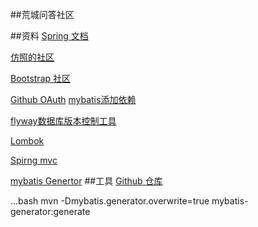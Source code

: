 ##荒城问答社区


##资料
[Spring 文档](https://spring.io/guides/gs/serving-web-content/)

[仿照的社区](https://elasticsearch.cn/)

[Bootstrap 社区](https://v3.bootcss.com/)

[Github OAuth](https://docs.github.com/en/developers/apps/creating-an-oauth-app)
[mybatis添加依赖](http://mybatis.org/spring-boot-starter/mybatis-spring-boot-autoconfigure)

[flyway数据库版本控制工具](https://flywaydb.org/documentation/getstarted/how)

[Lombok](https://projectlombok.org/setup/maven)

[Spirng mvc](https://docs.spring.io/spring-framework/docs/5.0.3.RELEASE/spring-framework-reference/web.html#mvc-handlermapping-interceptor)

[mybatis Genertor](https://mybatis.org/generator/running/runningWithMaven.html) 
##工具
[Github 仓库](https://github.com/huangchengbuhuang/comunity)


...bash
mvn -Dmybatis.generator.overwrite=true mybatis-generator:generate